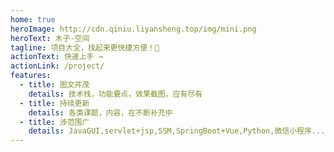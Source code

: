 ```yaml
---
home: true
heroImage: http://cdn.qiniu.liyansheng.top/img/mini.png
heroText: 木子-空间 
tagline: 项目大全，找起来更快捷方便！🚀
actionText: 快速上手 →
actionLink: /project/
features:
  - title: 图文并茂
    details: 技术栈，功能要点，效果截图，应有尽有
  - title: 持续更新
    details: 各类课题，内容，在不断补充中
  - title: 涉范围广
    details: JavaGUI,servlet+jsp,SSM,SpringBoot+Vue,Python,微信小程序...
---
```


